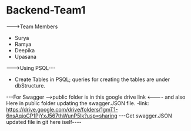 # Backend-Team1

--->Team Members 
   - Surya
   - Ramya
   - Deepika
   - Upasana

--->Using PSQL---

- Create Tables in PSQL; queries for creating the tables are under dbStructure.

---For Swagger -->public folder is in this google drive link <---- and also Here in public folder updating the swagger.JSON file.
-link:   https://drive.google.com/drive/folders/1gmT1-6nsAqjoCP1PjYxJ567thWunP5lk?usp=sharing
---Get swagger.JSON updated file in git here iself----



